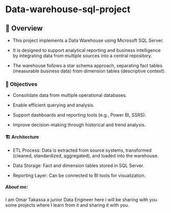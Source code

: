 # Data-warehouse-sql-project
## 📌 Overview

- This project implements a Data Warehouse using Microsoft SQL Server.
- It is designed to support analytical reporting and business intelligence by integrating data from multiple sources into a central repository.

- The warehouse follows a star schema approach, separating fact tables (measurable business data) from dimension tables (descriptive context).

### 🎯 Objectives

- Consolidate data from multiple operational databases.

- Enable efficient querying and analysis.

- Support dashboards and reporting tools (e.g., Power BI, SSRS).

- Improve decision-making through historical and trend analysis.

#### 🏗️ Architecture

- ETL Process: Data is extracted from source systems, transformed (cleaned, standardized, aggregated), and loaded into the warehouse.

- Data Storage: Fact and dimension tables stored in SQL Server.

- Reporting Layer: Can be connected to BI tools for visualization.

##### About me:

 I am Omar Takassa a junior Data Engineer here i will be sharing with you some projects where I learn from it and sharing it with you.
